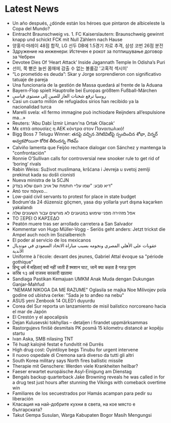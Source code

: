 # Latest News
-  Un año después, ¿dónde están los héroes que pintaron de albiceleste la Copa del Mundo?
-  Eintracht Braunschweig vs. 1. FC Kaiserslautern: Braunschweig gewinnt knapp und schickt FCK mit Null Zählern nach Hause
-  양홍석·마레이 48점 합작, LG 선두 DB에 1.5경기 차로 추격, 삼성 코번 26점 분전
-  Здружение на инженери: Истечен е рокот за потпишување договор за Чебрен
-  Devotee Dies Of ‘Heart Attack’ Inside Jagannath Temple In Odisha’s Puri
-  선미, 쭉 뻗은 늘씬 몸매에 감출 수 없는 볼륨감 '고혹적 섹시미'
-  “Lo prometido es deuda”: Skar y Jorge sorprendieron con significativo tatuaje de pareja
-  Una funcionaria de la gestión de Massa quedará al frente de la Aduana
-  Bayern-Flop spielt Hauptrolle bei Europas größtem Fußball-Märchen
-  روسيا ترفع شحنات الغاز للصين إلى مستوى قياسي
-  Casi un cuarto millón de refugiados sirios han recibido ya la nacionalidad turca
-  Marelli svela: «Il fermo immagine può inchiodare Reijnders all’espulsione ma…»
-  Reuters: 'Abu Dabi İzmir Limanı'na Ortak Olacak'
-  Με επτά απουσίες η ΑΕΚ κόντρα στον Παναιτωλικό!
-  Bigg Boss 7 Telugu Winner: తనపై వచ్చిన నెగిటివిటీపై స్పందించిన శోభా, విన్నర్ అవ్వకపోయినా కోరిక తీరిందన్న గౌతమ్
-  Calviño lamenta que Feijóo rechace dialogar con Sánchez y mantenga la "confrontación"
-  Ronnie O’Sullivan calls for controversial new snooker rule to get rid of ‘boring’ rivals
-  Rabin Weiss: Suživot muslimana, kršćana i Jevreja u svetoj zemlji prekinut kada su došli cionisti
-  Nueva ministra de la SCJN
-  דיא סבע: "שמו עליי חותמת של אויב העם שלא בצדק"
-  Από τον πάγκο…
-  Low-paid civil servants to protest for place in state budget
-  Bodrum'da 24 düzensiz göçmen, yasa dışı yollarla yurt dışına kaçarken yakalandı
-  אפל מזהירה מפני שימוש במטענים לא מורשים עבור השעונים שלה
-  ΤΟ ΞΕΡΕΙ Ο ΚΑΡΣΕΔΟ
-  Peatón muere tras ser arrollado carretera a San Salvador
-  Kommentar von Hugo Müller-Vogg - Seriös geht anders: Jetzt trickst die Ampel auch noch im Sozialbereich
-  El poder al servicio de los mexicanos
-  عقوبات على الأهلي المصري ونجومه بسبب مباراة الاتحاد السعودي في مونديال الأندية
-  Uniforme à l'école: devant des jeunes, Gabriel Attal évoque sa "période gothique"
-  हिन्दू धर्म में महिलाएं क्यों नहीं जाती हैं श्मशान घाट, जानें क्या कहता है गरुड़ पुराण
-  करिब १३ अर्ब राजस्व सरकारी खातामा
-  Sandiaga Pastikan Kemajuan UMKM Anak Muda dengan Dukungan Ganjar-Mahfud
-  "NEMAM NIKOGA DA ME RAZUME" Oglasila se majka Noe Milivojev pola godine od ubistva ćerke: "Sada je to anđeo na nebu"
-  ASUS yeni Zenbook 14 OLED’i duyurdu
-  Corea del Sur reporta un lanzamiento de misil balístico norcoreano hacia el mar de Japón
-  El Crestón y el apocalipsis
-  Dejan Kulusevski tokhyllas – detaljen i firandet uppmärksammas
-  Rastorgujevs finišē desmitais PK posmā 15 kilometru distancē ar kopēju startu
-  Ivan Aska, SMB nilasing TNT
-  Të huajt kalojnë festat e fundvitit në Durrës
-  High drug cost: Oyintiloye begs Tinubu for urgent intervene
-  Il nuovo ospedale di Cremona sarà diverso da tutti gli altri
-  South Korea military says North fires ballistic missile
-  Therapie mit Genschere: Werden viele Krankheiten heilbar?
-  Faeser erwartet europäische Asyl-Einigung am Dienstag
-  Bengals backup quarterback Jake Browning reveals he was called in for a drug test just hours after stunning the Vikings with comeback overtime win
-  Familiares de los secuestrados por Hamás acampan para pedir su liberación
-  Класация на най-добрите кухни в света, на кое място е българската?
-  Takut Gempa Susulan, Warga Kabupaten Bogor Masih Mengungsi
